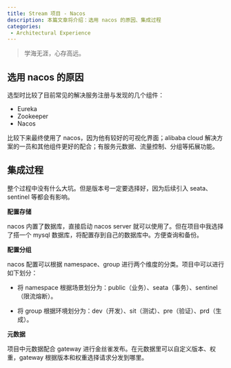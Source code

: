 ```yaml
---
title: Stream 项目 - Nacos
description: 本篇文章将介绍：选用 nacos 的原因、集成过程
categories:
 - Architectural Experience
---
```


> 学海无涯，心存高远。

## 选用 nacos 的原因

选型时比较了目前常见的解决服务注册与发现的几个组件：

- Eureka
- Zookeeper
- Nacos

比较下来最终使用了 nacos，因为他有较好的可视化界面；alibaba cloud 解决方案的一员和其他组件更好的配合；有服务元数据、流量控制、分组等拓展功能。

## 集成过程

整个过程中没有什么大坑。但是版本号一定要选择好，因为后续引入 seata、sentinel 等都会有影响。

**配置存储**

nacos 内置了数据库，直接启动 nacos  server 就可以使用了。但在项目中我选择了搭一个 mysql 数据库，将配置存到自己的数据库中。方便查询和备份。

**配置分组**

nacos 配置可以根据 namespace、group 进行两个维度的分类。项目中可以进行如下划分：

- 将 namespace 根据场景划分为：public（业务）、seata（事务）、sentinel（限流熔断）。

- 将 group 根据环境划分为：dev（开发）、sit（测试）、pre（验证）、prd（生成）。

**元数据**

项目中元数据配合 gateway 进行金丝雀发布。在元数据里可以自定义版本、权重，gateway 根据版本和权重选择请求分发到哪里。